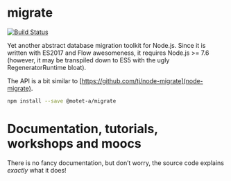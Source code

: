 # migrate

[![Build Status](https://travis-ci.org/motet-a/migrate.svg?branch=master)](https://travis-ci.org/motet-a/migrate)

Yet another abstract database migration toolkit for Node.js. Since it
is written with ES2017 and Flow awesomeness, it requires Node.js
\>= 7.6 (however, it may be transpiled down to ES5 with the ugly
RegeneratorRuntime bloat).

The API is a bit similar to [https://github.com/tj/node-migrate](node-migrate).

```sh
npm install --save @motet-a/migrate
```

# Documentation, tutorials, workshops and moocs

There is no fancy documentation, but don’t worry, the source code
explains *exactly* what it does!
